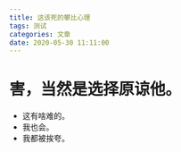 ```yaml
---
title: 这该死的攀比心理
tags: 测试
categories: 文章
date: 2020-05-30 11:11:00
---
```


# 害，当然是选择原谅他。

- 这有啥难的。
- 我也会。
- 我都被挨夸。
